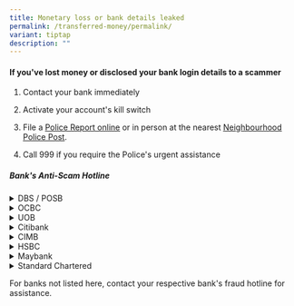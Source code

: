 ```yaml
---
title: Monetary loss or bank details leaked
permalink: /transferred-money/permalink/
variant: tiptap
description: ""
---
```

<h4>If you've lost money or disclosed your bank login details to a scammer</h4>
<ol data-tight="true" class="tight">
<li>
<p>Contact your bank immediately</p>
</li>
<li>
<p>Activate your account's kill switch</p>
</li>
<li>
<p>File a <a href="https://eservices1.police.gov.sg/phub/eservices/landingpage/police-report" rel="noopener noreferrer nofollow" target="_blank"><u>Police Report online</u></a> or
in person at the nearest <a href="https://www.sgdi.gov.sg/other-organisations/police-posts-manned-npps" rel="noopener noreferrer nofollow" target="_blank"><u>Neighbourhood Police Post</u></a>.</p>
</li>
<li>
<p>Call 999 if you require the Police's urgent assistance</p>
</li>
</ol>
<h5>Bank's Anti-Scam Hotline</h5>
<div data-type="detailGroup" class="isomer-accordion isomer-accordion-white">
<details class="isomer-details">
<summary>DBS / POSB</summary>
<div data-type="detailsContent" class="isomer-details-content">
<p>Dial <strong><a href="tel:18003396963" rel="noopener nofollow" target="_blank">1800 339 6963</a></strong> (from
Singapore) or <strong><a href="tel:+6563396963" rel="noopener nofollow" target="_blank">+65 6339 6963</a></strong> (from
overseas)</p>
</div>
</details>
<details class="isomer-details">
<summary>OCBC</summary>
<div data-type="detailsContent" class="isomer-details-content">
<p>Dial <strong><a href="tel:63633333" rel="noopener nofollow" target="_blank">6363 3333</a></strong>
</p>
</div>
</details>
<details class="isomer-details">
<summary>UOB</summary>
<div data-type="detailsContent" class="isomer-details-content">
<p>Dial <strong><a href="tel:62550160" rel="noopener nofollow" target="_blank">6255 0160</a></strong>
</p>
</div>
</details>
<details class="isomer-details">
<summary>Citibank</summary>
<div data-type="detailsContent" class="isomer-details-content">
<p>Dial <strong><a href="tel:63375519" rel="noopener nofollow" target="_blank">6337 5519</a></strong>
</p>
</div>
</details>
<details class="isomer-details">
<summary>CIMB</summary>
<div data-type="detailsContent" class="isomer-details-content">
<p>Dial <strong><a href="tel:63337777" rel="noopener nofollow" target="_blank">6333 7777</a></strong>
</p>
</div>
</details>
<details class="isomer-details">
<summary>HSBC</summary>
<div data-type="detailsContent" class="isomer-details-content">
<p>Dial <strong><a href="tel:18004722669" rel="noopener nofollow" target="_blank">1800 472 2669</a></strong> (from
Singapore) or <strong><a href="tel:+6564722669" rel="noopener nofollow" target="_blank">+65 6472 2669</a></strong> (from
overseas)</p>
</div>
</details>
<details class="isomer-details">
<summary>Maybank</summary>
<div data-type="detailsContent" class="isomer-details-content">
<p>Dial <strong><a href="tel:18006292265" rel="noopener nofollow" target="_blank">1800 629 2265</a></strong> (from
Singapore) or <strong><a href="tel:+6565335229" rel="noopener nofollow" target="_blank">+65 6533 5229</a></strong> (from
overseas)</p>
</div>
</details>
<details class="isomer-details">
<summary>Standard Chartered</summary>
<div data-type="detailsContent" class="isomer-details-content">
<p>Dial <strong><a href="tel:67477000" rel="noopener nofollow" target="_blank">6747 7000</a></strong>
</p>
</div>
</details>
</div>
<p>For banks not listed here, contact your respective bank's fraud hotline
for assistance.</p>
<p></p>